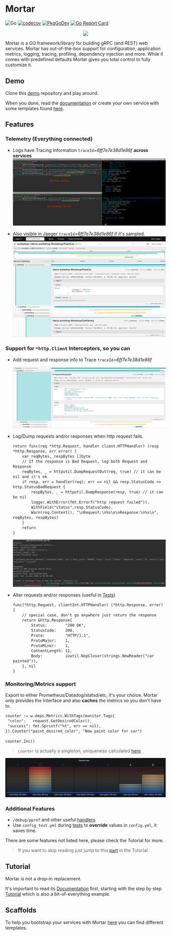 # Mortar

![Go](https://github.com/go-masonry/mortar/workflows/Go/badge.svg)
[![codecov](https://codecov.io/gh/go-masonry/mortar/branch/master/graph/badge.svg)](https://codecov.io/gh/go-masonry/mortar)
[![PkgGoDev](https://pkg.go.dev/badge/mod/github.com/go-masonry/mortar)](https://pkg.go.dev/mod/github.com/go-masonry/mortar)
[![Go Report Card](https://goreportcard.com/badge/github.com/go-masonry/mortar)](https://goreportcard.com/report/github.com/go-masonry/mortar)

<p align="center">
    <img src=wiki/logo.svg align="center" height=256>
</p>

Mortar is a GO framework/library for building gRPC (and REST) web services.
Mortar has out-of-the-box support for configuration, application metrics, logging, tracing, profiling, dependency injection and more.
While it comes with predefined defaults Mortar gives you total control to fully customize it.

## Demo

Clone this [demo](http://github.com/go-masonry/mortar-demo) repository and play around.

When you done, read the [documentation](https://go-masonry.github.io) or create your own service with some templates found [here](https://github.com/go-masonry/scaffolds).

## Features

### Telemetry (Everything connected)

* Logs have Tracing Information `traceId`=*6ff7e7e38d1e86f* **across services**
    ![logs](wiki/logs.png)

* Also visible in Jaeger `traceId`=*6ff7e7e38d1e86f* if it's sampled.
    ![jaeger](wiki/jaeger.png)

### Support for `*http.Client` Interceptors, so you can

* Add request and response info to Trace `traceId`=*6ff7e7e38d1e86f*

    ![jaeger_http](wiki/jaeger_http.png)

* Log/Dump requests and/or responses when http request fails.

    ```golang
    return func(req *http.Request, handler client.HTTPHandler) (resp *http.Response, err error) {
        var reqBytes, respBytes []byte
        // If the response is Bad Request, log both Request and Response
        reqBytes, _ = httputil.DumpRequestOut(req, true) // it can be nil and it's ok
        if resp, err = handler(req); err == nil && resp.StatusCode >= http.StatusBadRequest {
            respBytes, _ = httputil.DumpResponse(resp, true) // it can be nil
            logger.WithError(fmt.Errorf("http request failed")).
            WithField("status",resp.StatusCode).
            Warn(req.Context(), "\nRequest:\n%s\n\nResponse:\n%s\n", reqBytes, respBytes)
        }
        return
    }
    ```

    ![http_client](wiki/http_client_dump.png)

* Alter requests and/or responses (useful in [Tests](https://github.com/go-masonry/mortar-demo/blob/master/workshop/app/controllers/workshop_test.go#L162))

    ```golang
    func(*http.Request, clientInt.HTTPHandler) (*http.Response, error) {
        // special case, don't go anywhere just return the response
        return &http.Response{
            Status:        "200 OK",
            StatusCode:    200,
            Proto:         "HTTP/1.1",
            ProtoMajor:    1,
            ProtoMinor:    1,
            ContentLength: 11,
            Body:          ioutil.NopCloser(strings.NewReader("car painted")),
        }, nil
    }
    ```

### Monitoring/Metrics support

Export to either Prometheus/Datadog/statsd/etc, it's your choice. Mortar only provides the Interface and also **caches** the metrics so you don't have to.

```golang
counter := w.deps.Metrics.WithTags(monitor.Tags{
 "color":   request.GetDesiredColor(),
 "success": fmt.Sprintf("%t", err == nil),
}).Counter("paint_desired_color", "New paint color for car")

counter.Inc()
```

> `counter` is actually a *singleton*, uniqueness calculated [here](monitoring/registry.go#L87)

![grafana](wiki/grafana.png)

### Additional Features

* `/debug/pprof` and other useful [handlers](handlers)
* Use `config_test.yml` during [tests](https://github.com/go-masonry/mortar-demo/blob/master/workshop/app/controllers/workshop_test.go#L151) to **override** values in `config.yml`, it saves time.

There are some features not listed here, please check the Tutorial for more.

> If you want to skip reading just jump to this [part](https://github.com/go-masonry/tutorial/tree/master/05-middleware) in the Tutorial.

## Tutorial

Mortar is not a drop-in replacement.

It's important to read its [Documentation](https://go-masonry.github.io) first, starting with the step by step [Tutorial](https://github.com/go-masonry/tutorial) which is also a bit-of-everything example.

## Scaffolds

To help you bootstrap your services with Mortar [here](https://github.com/go-masonry/scaffolds) you can find different templates.
